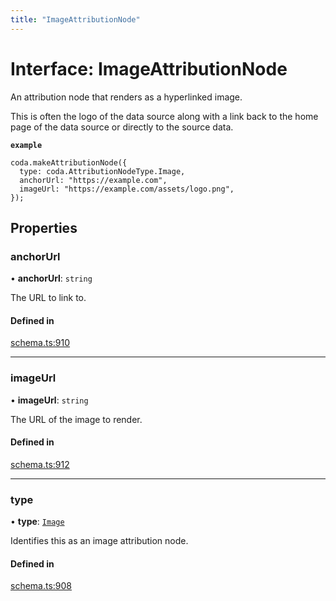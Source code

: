 ```yaml
---
title: "ImageAttributionNode"
---
```

# Interface: ImageAttributionNode

An attribution node that renders as a hyperlinked image.

This is often the logo of the data source along with a link back to the home page
of the data source or directly to the source data.

**`example`**
```
coda.makeAttributionNode({
  type: coda.AttributionNodeType.Image,
  anchorUrl: "https://example.com",
  imageUrl: "https://example.com/assets/logo.png",
});
```

## Properties

### anchorUrl

• **anchorUrl**: `string`

The URL to link to.

#### Defined in

[schema.ts:910](https://github.com/coda/packs-sdk/blob/main/schema.ts#L910)

___

### imageUrl

• **imageUrl**: `string`

The URL of the image to render.

#### Defined in

[schema.ts:912](https://github.com/coda/packs-sdk/blob/main/schema.ts#L912)

___

### type

• **type**: [`Image`](../enums/AttributionNodeType.md#image)

Identifies this as an image attribution node.

#### Defined in

[schema.ts:908](https://github.com/coda/packs-sdk/blob/main/schema.ts#L908)
